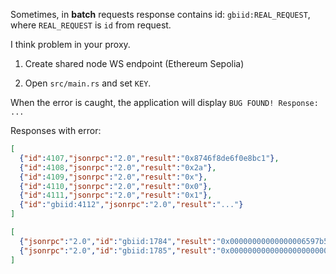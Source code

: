 Sometimes, in **batch** requests response contains id: `gbiid:REAL_REQUEST`, where `REAL_REQUEST` is `id` from request.

I think problem in your proxy.

1. Create shared node WS endpoint (Ethereum Sepolia)

2. Open `src/main.rs` and set `KEY`.

When the error is caught, the application will display `BUG FOUND! Response: ...`

Responses with error:

```json
[
  {"id":4107,"jsonrpc":"2.0","result":"0x8746f8de6f0e8bc1"},
  {"id":4108,"jsonrpc":"2.0","result":"0x2a"},
  {"id":4109,"jsonrpc":"2.0","result":"0x"},
  {"id":4110,"jsonrpc":"2.0","result":"0x0"},
  {"id":4111,"jsonrpc":"2.0","result":"0x1"},
  {"id":"gbiid:4112","jsonrpc":"2.0","result":"..."}
]
```

```json
[
  {"jsonrpc":"2.0","id":"gbiid:1784","result":"0x00000000000000006597b52c0000000000000000000000000000000000000001"},
  {"jsonrpc":"2.0","id":"gbiid:1785","result":"0x000000000000000000000000000000000000000000000044a1478471cc880000"}
]
```

